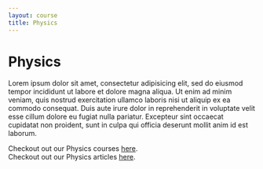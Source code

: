 ```yaml
---
layout: course
title: Physics
---
```


# Physics

Lorem ipsum dolor sit amet, consectetur adipisicing elit, sed do eiusmod
tempor incididunt ut labore et dolore magna aliqua. Ut enim ad minim veniam,
quis nostrud exercitation ullamco laboris nisi ut aliquip ex ea commodo
consequat. Duis aute irure dolor in reprehenderit in voluptate velit esse
cillum dolore eu fugiat nulla pariatur. Excepteur sint occaecat cupidatat non
proident, sunt in culpa qui officia deserunt mollit anim id est laborum.

Checkout out our Physics courses <a href="#" onclick="alert('This link will go to the respective YouTube channel.');">here</a>.
<br />
Checkout out our Physics articles <a href="#" onclick="alert('This link will go to the respective blog, if needed.');">here</a>.
